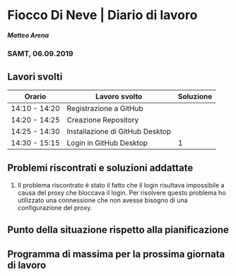 # Fiocco Di Neve | Diario di lavoro
##### Matteo Arena
### SAMT, 06.09.2019

## Lavori svolti


|Orario        |Lavoro svolto                  |Soluzione|
|--------------|-------------------------------|---------|
|14:10 - 14:20 |Registrazione a GitHub         |         |
|14:20 - 14:25 |Creazione Repository           |         |
|14:25 - 14:30 |Installazione di GitHub Desktop|         |
|14:30 - 15:15 |Login in GitHub Desktop        |    1    |

## Problemi riscontrati e soluzioni addattate
1) Il problema riscontrato è stato il fatto che il login risultava impossibile a causa del proxy che bloccava il login. Per risolvere questo problema ho utilizzato una connessione che non avesse bisogno di una configurazione del proxy. 

## Punto della situazione rispetto alla pianificazione

## Programma di massima per la prossima giornata di lavoro